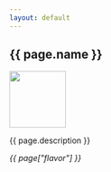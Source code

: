 ```yaml
---
layout: default
---
```

<h2>{{ page.name }}</h2>
<p>
    <img width = '100' height = '100' src = '{{ page.image }}' }}>
</p>
<p>
    {{ page.description }}
</p>
<p>
    <i>{{ page["flavor"] }}</i>
</p>

